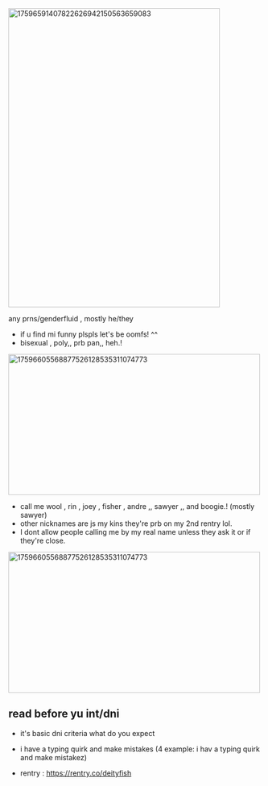 <img width="420" height="594" alt="17596591407822626942150563659083" src="https://github.com/user-attachments/assets/88cfb4ca-53b1-4c82-a058-1eb766abba06" />

any prns/genderfluid , mostly he/they
  * if u find mi funny plspls let's be oomfs! ^^                 
  * bisexual , poly,, prb pan,, heh.!
 
<img width="500" height="280" alt="17596605568877526128535311074773" src="https://github.com/user-attachments/assets/711d0120-2aa8-4afb-883f-394843af269e" />

  * call me wool , rin , joey , fisher , andre ,, sawyer ,, and boogie.! (mostly sawyer)
  * other nicknames are js my kins they're prb on my 2nd rentry lol.
  * I dont allow people calling me by my real name unless they ask it or if they're close.

<img width="500" height="280" alt="17596605568877526128535311074773" src="https://github.com/user-attachments/assets/a0e65045-76d3-4576-8659-090b25e211f1" />

## read before yu int/dni
 
  * it's basic dni criteria what do you expect
  * i have a typing quirk and make mistakes
    (4 example: i hav a typing quirk and make mistakez)

  * rentry : https://rentry.co/deityfish
